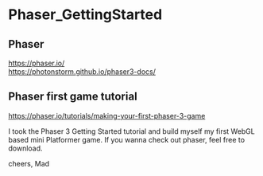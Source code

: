 # Phaser_GettingStarted

## Phaser
https://phaser.io/  
https://photonstorm.github.io/phaser3-docs/

## Phaser first game tutorial
https://phaser.io/tutorials/making-your-first-phaser-3-game

I took the Phaser 3 Getting Started tutorial and build myself my first WebGL based mini Platformer game.
If you wanna check out phaser, feel free to download. 

cheers, 
Mad
